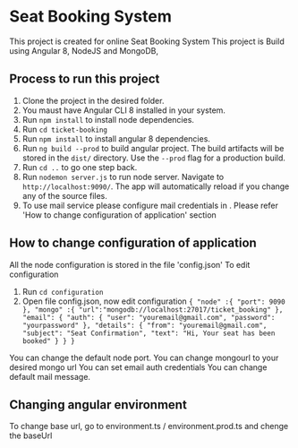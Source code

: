 # Seat Booking System

This project is created for online Seat Booking System
This project is Build using Angular 8, NodeJS and MongoDB,

## Process to run this project
1. Clone the project in the desired folder.
2. You maust have Angular CLI 8 installed in your system.
3. Run `npm install` to install node dependencies.
4. Run `cd ticket-booking`
5. Run `npm install` to install angular 8 dependencies.
6. Run `ng build --prod` to build angular project. The build artifacts will be stored in the `dist/` directory. Use the `--prod` flag for a production build.
7. Run `cd ..` to go one step back.
8. Run `nodemon server.js` to run node server. Navigate to `http://localhost:9090/`. The app will automatically reload if you change any of the source files.
9. To use mail service please configure mail credentials in . Please refer 'How to change configuration of application' section

## How to change configuration of application
All the node configuration is stored in the file 'config.json'
To edit configuration
1. Run `cd configuration`
2. Open file config.json, now edit configuration
`{
    "node" :{
        "port": 9090 
    },
    "mongo" :{
        "url":"mongodb://localhost:27017/ticket_booking"
    },
    "email": {
        "auth": {
            "user": "youremail@gmail.com",
            "password": "yourpassword"
        },
        "details": {
            "from": "youremail@gmail.com",
            "subject": "Seat Confirmation",
            "text": "Hi, Your seat has been booked"
        }
    }
}`

You can change the default node port.
You can change mongourl to your desired mongo url
You can set email auth credentials
You can change default mail message.

## Changing angular environment

To change base url, go to environment.ts / environment.prod.ts and chenge the baseUrl

